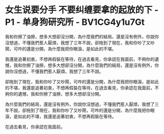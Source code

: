 # 女生说要分手 不要纠缠要拿的起放的下 - P1 - 单身狗研究所 - BV1CG4y1u7Gt

我和你擦了油擦，想多大想卻沒分開，為什麼我們的結局，還是沒有例外，你說你沒想過，不懂我們惹人厭煩，我想了三年不說，卻拖到了現在，我和你吵了又吵鬧，可咋的還是分開，為什麼我把你眼淚，是如此的不堪。

我還是追著初衷，不想再假裝在等待，在過去看見，你承認在我面前，不夠你的遺憾，我和你擦了油擦，想多大想卻沒分開，為什麼我們的結局，還是沒有例外，你說你沒想過，不懂我們惹人厭煩，我想了三年不說。

卻拖到了現在，我和你吵了又吵鬧，可咋的還是分開，為什麼我把你眼淚，是如此的不堪，我還是追著初衷，不想再假裝在等待，在過去看見，你承認在我面前，不夠你的遺憾，我和你擦了油擦，想多大想卻沒分開。

為什麼我們的結局，還是沒有例外，你說你沒想過，不懂我們惹人厭煩，我想了三年不說，卻拖到了現在，我和你吵了又吵鬧，可咋的還是分開，為什麼我把你眼淚，是如此的不堪，我還是追著初衷，不想再假裝在等待。

在過去看見，你承認在我面前。